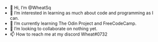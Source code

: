 - 👋 Hi, I’m @WheatSq
- 👀 I’m interested in learning as much about code and programming as I can.
- 🌱 I’m currently learning The Odin Project and FreeCodeCamp.
- 💞️ I’m looking to collaborate on nothing yet.
- 📫 How to reach me at my discord Wheat#0732

<!---
WheatSq/WheatSq is a ✨ special ✨ repository because its `README.md` (this file) appears on your GitHub profile.
You can click the Preview link to take a look at your changes.
--->
